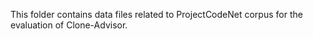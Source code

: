 This folder contains data files related to ProjectCodeNet corpus for the evaluation of Clone-Advisor.
